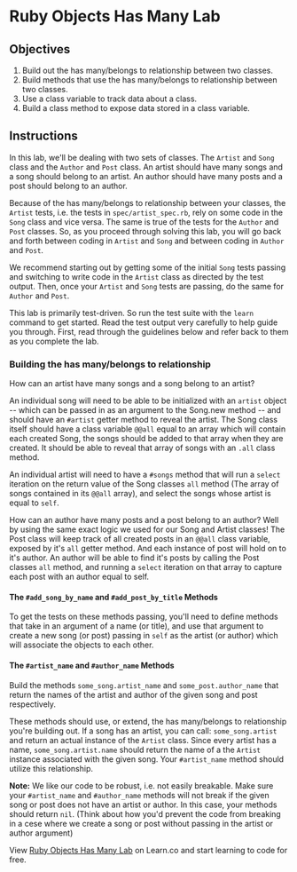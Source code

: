# Ruby Objects Has Many Lab

## Objectives

1. Build out the has many/belongs to relationship between two classes. 
2. Build methods that use the has many/belongs to relationship between two classes. 
3. Use a class variable to track data about a class. 
4. Build a class method to expose data stored in a class variable. 

## Instructions

In this lab, we'll be dealing with two sets of classes. The `Artist` and `Song` class and the `Author` and `Post` class. An artist should have many songs and a song should belong to an artist. An author should have many posts and a post should belong to an author. 

Because of the has many/belongs to relationship between your classes, the `Artist` tests, i.e. the tests in `spec/artist_spec.rb`, rely on some code in the `Song` class and vice versa. The same is true of the tests for the `Author` and `Post` classes. So, as you proceed through solving this lab, you will go back and forth between coding in `Artist` and `Song` and between coding in `Author` and `Post`. 

We recommend starting out by getting some of the initial `Song` tests passing and switching to write code in the `Artist` class as directed by the test output. Then, once your `Artist` and `Song` tests are passing, do the same for `Author` and `Post`. 

This lab is primarily test-driven. So run the test suite with the `learn` command to get started. Read the test output very carefully to help guide you through. First, read through the guidelines below and refer back to them as you complete the lab. 

### Building the has many/belongs to relationship

How can an artist have many songs and a song belong to an artist? 

An individual song will need to be able to be initialized with an `artist` object -- which can be passed in as an argument to the Song.new method -- and should have an `#artist` getter method to reveal the artist. The Song class itself should have a class variable `@@all` equal to an array which will contain each created Song, the songs should be added to that array when they are created. It should be able to reveal that array of songs with an `.all` class method.

An individual artist will need to have a `#songs` method that will run a `select` iteration on the return value of the Song classes `all` method (The array of songs contained in its `@@all` array), and select the songs whose artist is equal to `self`.

How can an author have many posts and a post belong to an author? Well by using the same exact logic we used for our Song and Artist classes! The Post class will keep track of all created posts in an `@@all` class variable, exposed by it's `all` getter method. And each instance of post will hold on to it's author. An author will be able to find it's posts by calling the Post classes `all` method, and running a `select` iteration on that array to capture each post with an author equal to self.

#### The `#add_song_by_name` and `#add_post_by_title` Methods

To get the tests on these methods passing, you'll need to define methods that take in an argument of a name (or title), and use that argument to create a new song (or post) passing in `self` as the artist (or author) which will associate the objects to each other. 

#### The `#artist_name` and `#author_name` Methods

Build the methods `some_song.artist_name` and `some_post.author_name` that return the names of the artist and author of the given song and post respectively.

These methods should use, or extend, the has many/belongs to relationship you're building out. If a song has an artist, you can call: `some_song.artist` and return an actual instance of the `Artist` class. Since every artist has a name, `some_song.artist.name` should return the name of a the `Artist` instance associated with the given song. Your `#artist_name` method should utilize this relationship. 

**Note:** We like our code to be robust, i.e. not easily breakable. Make sure your `#artist_name` and `#author_name` methods will not break if the given song or post does not have an artist or author. In this case, your methods should return `nil`. (Think about how you'd prevent the code from breaking in a cese where we create a song or post without passing in the artist or author argument)


<p data-visibility='hidden'>View <a href='https://learn.co/lessons/ruby-objects-has-many-lab' title='Ruby Objects Has Many Lab'>Ruby Objects Has Many Lab</a> on Learn.co and start learning to code for free.</p>
